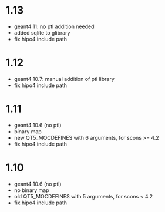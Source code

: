 # 1.13

- geant4 11: no ptl addition needed
- added sqlite to glibrary
- fix hipo4 include path

# 1.12

- geant4 10.7: manual addition of ptl library
- fix hipo4 include path

# 1.11

- geant4 10.6 (no ptl)
- binary map
- new QT5_MOCDEFINES with 6 arguments, for scons >= 4.2
- fix hipo4 include path

# 1.10

- geant4 10.6 (no ptl)
- no binary map
- old QT5_MOCDEFINES with 5 arguments, for scons < 4.2
- fix hipo4 include path

